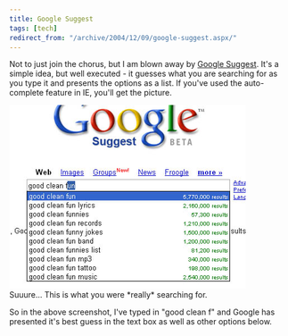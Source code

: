 ```yaml
---
title: Google Suggest
tags: [tech]
redirect_from: "/archive/2004/12/09/google-suggest.aspx/"
---
```


Not to just join the chorus, but I am blown away by [Google
Suggest](http://www.google.com/webhp?complete=1&hl=en). It's a simple
idea, but well executed - it guesses what you are searching for as you
type it and presents the options as a list. If you've used the
auto-complete feature in IE, you'll get the picture.

![](/images/GoogleSuggest.jpg) \
Suuure... This is what you were \*really\* searching for.

So in the above screenshot, I've typed in "good clean f" and Google has
presented it's best guess in the text box as well as other options
below.


